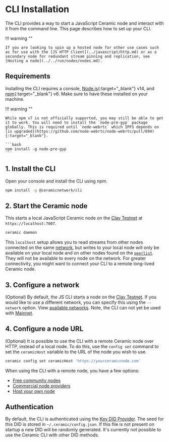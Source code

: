 # CLI Installation

The CLI provides a way to start a JavaScript Ceramic node and interact with it from the command line. This page describes how to set up your CLI.

!!! warning ""

    If you are looking to spin up a hosted node for other use cases such as for use with the [JS HTTP Client](../javascript/http.md) or as a secondary node for redundant stream pinning and replication, see [Hosting a node](../../run/nodes/nodes.md).

## **Requirements**

Installing the CLI requires a console, [Node.js](https://nodejs.org/en/){:target="\_blank"} v14, and [npm](https://www.npmjs.com/get-npm){:target="\_blank"} v6. Make sure to have these installed on your machine.

!!! warning ""

    While npm v7 is not officially supported, you may still be able to get it to work. You will need to install the `node-pre-gyp` package globally. This is required until `node-webrtc` which IPFS depends on [is upgraded](https://github.com/node-webrtc/node-webrtc/pull/694){:target="_blank"}.

    ```bash
    npm install -g node-pre-gyp
    ```

## **1. Install the CLI**

Open your console and install the CLI using npm.

```bash
npm install -g @ceramicnetwork/cli
```

## **2. Start the Ceramic node**

This starts a local JavaScript Ceramic node on the [Clay Testnet](../../learn/networks.md#clay-testnet) at `https://localhost:7007`.

```bash
ceramic daemon
```

This `localhost` setup allows you to read streams from other nodes connected on the same [network](../../learn/networks.md), but writes to your local node will only be available on your local node and on other nodes found on the [`peerlist`](https://github.com/ceramicnetwork/peerlist/blob/main/testnet-clay.json). They will not be available to every node on the network. For greater connectivity, you might want to connect your CLI to a remote long-lived Ceramic node.

## **3. Configure a network**

(Optional) By default, the JS CLI starts a node on the [Clay Testnet](../../learn/networks.md#clay-testnet). If you would like to use a different network, you can specify this using the `--network` option. View [available networks](../../learn/networks.md). Note, the CLI can not yet be used with [Mainnet](../../learn/networks.md#mainnet).

## **4. Configure a node URL**

(Optional) It is possible to use the CLI with a remote Ceramic node over HTTP, instead of a local node. To do this, use the `config set` command to set the `ceramicHost` variable to the URL of the node you wish to use.

```bash
ceramic config set ceramicHost 'https://yourceramicnode.com'
```

When using the CLI with a remote node, you have a few options:

- [Free community nodes](../../run/nodes/community-nodes.md)
- [Commercial node providers](../../run/nodes/node-providers.md)
- [Host your own node](../../run/nodes/nodes.md)

## **Authentication**

By default, the CLI is authenticated using the [Key DID Provider](../../docs/advanced/standards/account-standards/key-did.md). The seed for this DID is stored in `~/.ceramic/config.json`. If this file is not present on startup a new DID will be randomly generated. It's currently not possible to use the Ceramic CLI with other DID methods.
